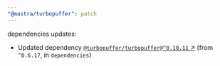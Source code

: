 ```yaml
---
"@mastra/turbopuffer": patch
---
```

dependencies updates:
  - Updated dependency [`@turbopuffer/turbopuffer@^0.10.11` ↗︎](https://www.npmjs.com/package/@turbopuffer/turbopuffer/v/0.10.11) (from `^0.6.17`, in `dependencies`)
